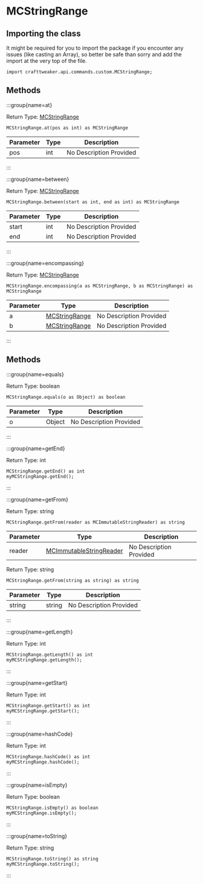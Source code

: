 # MCStringRange

## Importing the class

It might be required for you to import the package if you encounter any issues (like casting an Array), so better be safe than sorry and add the import at the very top of the file.
```zenscript
import crafttweaker.api.commands.custom.MCStringRange;
```


## Methods

:::group{name=at}

Return Type: [MCStringRange](/vanilla/api/commands/custom/MCStringRange)

```zenscript
MCStringRange.at(pos as int) as MCStringRange
```

| Parameter | Type | Description |
|-----------|------|-------------|
| pos | int | No Description Provided |


:::

:::group{name=between}

Return Type: [MCStringRange](/vanilla/api/commands/custom/MCStringRange)

```zenscript
MCStringRange.between(start as int, end as int) as MCStringRange
```

| Parameter | Type | Description |
|-----------|------|-------------|
| start | int | No Description Provided |
| end | int | No Description Provided |


:::

:::group{name=encompassing}

Return Type: [MCStringRange](/vanilla/api/commands/custom/MCStringRange)

```zenscript
MCStringRange.encompassing(a as MCStringRange, b as MCStringRange) as MCStringRange
```

| Parameter | Type | Description |
|-----------|------|-------------|
| a | [MCStringRange](/vanilla/api/commands/custom/MCStringRange) | No Description Provided |
| b | [MCStringRange](/vanilla/api/commands/custom/MCStringRange) | No Description Provided |


:::

## Methods

:::group{name=equals}

Return Type: boolean

```zenscript
MCStringRange.equals(o as Object) as boolean
```

| Parameter | Type | Description |
|-----------|------|-------------|
| o | Object | No Description Provided |


:::

:::group{name=getEnd}

Return Type: int

```zenscript
MCStringRange.getEnd() as int
myMCStringRange.getEnd();
```

:::

:::group{name=getFrom}

Return Type: string

```zenscript
MCStringRange.getFrom(reader as MCImmutableStringReader) as string
```

| Parameter | Type | Description |
|-----------|------|-------------|
| reader | [MCImmutableStringReader](/vanilla/api/commands/custom/MCImmutableStringReader) | No Description Provided |


Return Type: string

```zenscript
MCStringRange.getFrom(string as string) as string
```

| Parameter | Type | Description |
|-----------|------|-------------|
| string | string | No Description Provided |


:::

:::group{name=getLength}

Return Type: int

```zenscript
MCStringRange.getLength() as int
myMCStringRange.getLength();
```

:::

:::group{name=getStart}

Return Type: int

```zenscript
MCStringRange.getStart() as int
myMCStringRange.getStart();
```

:::

:::group{name=hashCode}

Return Type: int

```zenscript
MCStringRange.hashCode() as int
myMCStringRange.hashCode();
```

:::

:::group{name=isEmpty}

Return Type: boolean

```zenscript
MCStringRange.isEmpty() as boolean
myMCStringRange.isEmpty();
```

:::

:::group{name=toString}

Return Type: string

```zenscript
MCStringRange.toString() as string
myMCStringRange.toString();
```

:::


